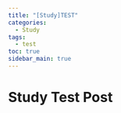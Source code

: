 ```yaml
---
title: "[Study]TEST"
categories:
  - Study
tags:
  - test
toc: true
sidebar_main: true
---
```


# Study Test Post
